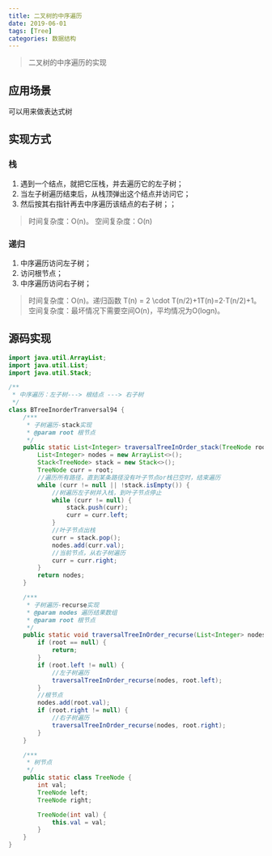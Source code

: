 ```yaml
---
title: 二叉树的中序遍历
date: 2019-06-01
tags: [Tree]
categories: 数据结构
---
```


>二叉树的中序遍历的实现
<!--more-->

## 应用场景
可以用来做表达式树 

## 实现方式
### 栈
1. 遇到一个结点，就把它压栈，并去遍历它的左子树；
2. 当左子树遍历结束后，从栈顶弹出这个结点并访问它；
3. 然后按其右指针再去中序遍历该结点的右子树；；
>时间复杂度：O(n)。
>空间复杂度：O(n)

### 递归
1. 中序遍历访问左子树；
2. 访问根节点；
3. 中序遍历访问右子树；

>时间复杂度：O(n)。递归函数 T(n) = 2 \cdot T(n/2)+1T(n)=2⋅T(n/2)+1。
>空间复杂度：最坏情况下需要空间O(n)，平均情况为O(logn)。

## 源码实现

```java
import java.util.ArrayList;
import java.util.List;
import java.util.Stack;

/**
 * 中序遍历：左子树---> 根结点 ---> 右子树
 */
class BTreeInorderTranversal94 {
    /***
     * 子树遍历-stack实现
     * @param root 根节点
     */
    public static List<Integer> traversalTreeInOrder_stack(TreeNode root) {
        List<Integer> nodes = new ArrayList<>();
        Stack<TreeNode> stack = new Stack<>();
        TreeNode curr = root;
        //遍历所有路径，直到某条路径没有叶子节点or栈已空时，结束遍历
        while (curr != null || !stack.isEmpty()) {
            //树遍历左子树并入栈，到叶子节点停止
            while (curr != null) {
                stack.push(curr);
                curr = curr.left;
            }
            //叶子节点出栈
            curr = stack.pop();
            nodes.add(curr.val);
            //当前节点，从右子树遍历
            curr = curr.right;
        }
        return nodes;
    }

    /***
     * 子树遍历-recurse实现
     * @param nodes 遍历结果数组
     * @param root 根节点
     */
    public static void traversalTreeInOrder_recurse(List<Integer> nodes, TreeNode root) {
        if (root == null) {
            return;
        }
        if (root.left != null) {
            //左子树遍历
            traversalTreeInOrder_recurse(nodes, root.left);
        }
        //根节点
        nodes.add(root.val);
        if (root.right != null) {
            //右子树遍历
            traversalTreeInOrder_recurse(nodes, root.right);
        }
    }

    /***
     * 树节点
     */
    public static class TreeNode {
        int val;
        TreeNode left;
        TreeNode right;

        TreeNode(int val) {
            this.val = val;
        }
    }
}

```